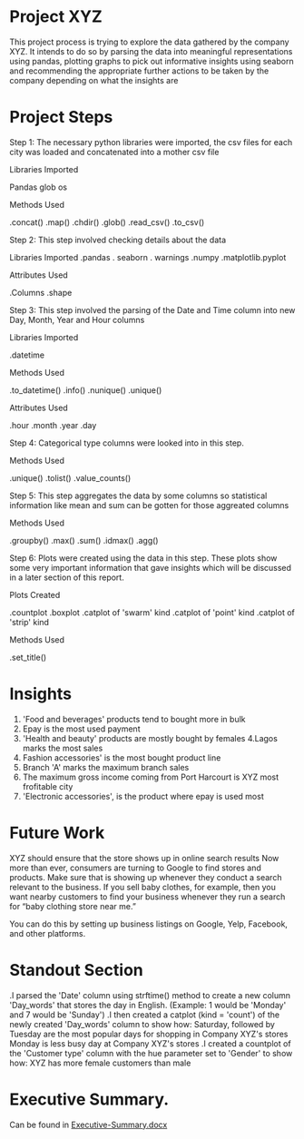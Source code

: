 

# Project XYZ

This project process is trying to explore the data gathered by the company XYZ. It intends to do so by parsing the data into meaningful representations using pandas, plotting graphs to pick out informative insights using seaborn and recommending the appropriate further actions to be taken by the company depending on what the insights are

# Project Steps

Step 1: The necessary python libraries were imported, the csv files for each city was loaded and concatenated into a mother csv file

Libraries Imported

Pandas
glob
os

Methods Used

.concat()
.map()
.chdir()
.glob()
.read_csv()
.to_csv()

Step 2: This step involved checking details about the data

Libraries Imported
.pandas
. seaborn
. warnings
.numpy
.matplotlib.pyplot

Attributes Used

.Columns
.shape

Step 3: This step involved the parsing of the Date and Time column into new Day, Month, Year and Hour columns

Libraries Imported

.datetime

Methods Used

.to_datetime()
.info()
.nunique()
.unique()

Attributes Used

.hour
.month
.year
.day

Step 4: Categorical type columns were looked into in this step.

Methods Used

.unique()
.tolist()
.value_counts()

Step 5: This step aggregates the data by some columns so statistical information like mean and sum can be gotten for those aggreated columns

Methods Used

.groupby()
.max()
.sum()
.idmax()
.agg()

Step 6: Plots were created using the data in this step. These plots show some very important information that gave insights which will be discussed in a later section of this report.

Plots Created

.countplot
.boxplot
.catplot of 'swarm' kind
.catplot of 'point' kind
.catplot of 'strip' kind

Methods Used

.set_title()

# Insights

1. 'Food and beverages' products tend to bought more in bulk
2. Epay is the most used payment
3. 'Health and beauty' products are mostly bought by females
4.Lagos marks the most sales
5. Fashion accessories' is the most bought product line
6. Branch 'A' marks the maximum branch sales
7. The maximum gross income coming from Port Harcourt is XYZ most frofitable city
8. 'Electronic accessories', is the product where epay is used most

# Future Work


XYZ should ensure that the store shows up in online search results
Now more than ever, consumers are turning to Google to find stores and products. Make sure that is showing up whenever they conduct a search relevant to the business. If you sell baby clothes, for example, then you want nearby customers to find your business whenever they run a search for “baby clothing store near me.”

You can do this by setting up business listings on Google, Yelp, Facebook, and other platforms.

# Standout Section

.I parsed the 'Date' column using strftime() method to create a new column 'Day_words' that stores the day in English. (Example: 1 would be 'Monday' and 7 would be 'Sunday')
.I then created a catplot (kind = 'count') of the newly created 'Day_words' column to show how:
Saturday, followed by Tuesday are the most popular days for shopping in Company XYZ's stores
Monday is less busy day at Company XYZ's stores
.I created a countplot of the 'Customer type' column with the hue parameter set to 'Gender' to show how:
XYZ has more female customers than male

# Executive Summary.
Can be found in [Executive-Summary.docx](https://github.com/yusmar03/Pandas-Analytics-Project/files/9764659/Executive-Summary.docx)


